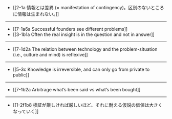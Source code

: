 - [[2-1a 情報とは差異 (= manifestation of contingency)。区別のないところに情報は生まれない。]]
---
- [[7-1a6a Successful founders see different problems]]
- [[3-1b1a Often the real insight is in the question and not in answer]]
---
- [[7-1d2a The relation between technology and the problem-situation (i.e., culture and mind) is reflexive]]
---
- [[5-3c Knowledge is irreversible, and can only go from private to public]]
---
- [[7-1b2a Arbitrage what’s been said vs what’s been bought]]
---
- [[1-2f1b8 検証が厳しければ厳しいほど、それに耐える仮説の価値は大きくなっていく]]

